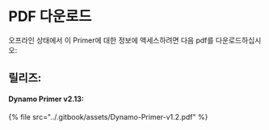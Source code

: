 # PDF 다운로드

오프라인 상태에서 이 Primer에 대한 정보에 액세스하려면 다음 pdf를 다운로드하십시오: 

## 릴리즈:

#### Dynamo Primer v2.13:

{% file src="../.gitbook/assets/Dynamo-Primer-v1.2.pdf" %}
